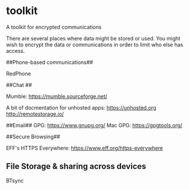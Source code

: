 toolkit
=======

A toolkit for encrypted  communications

There are several places where data might be stored or used. You might wish to encrypt the data or communications in order to limit who else has access. 

##Phone-based communications##

RedPhone



##Chat ##

Mumble: https://mumble.sourceforge.net/

A bit of docmentation for unhosted apps:
    https://unhosted.org
    http://remotestorage.io/
    
##Email##
GPG: https://www.gnupg.org/
    Mac  GPG:  https://gpgtools.org/

##Secure Browsing##

EFF's HTTPS Everywhere: https://www.eff.org/https-everywhere


## File Storage & sharing across devices

BTsync

